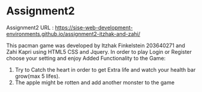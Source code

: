 # Assignment2

Assignment2 URL :  https://sise-web-development-environments.github.io/assignment2-itzhak-and-zahi/

This pacman game was developed by Itzhak Finkelstein 203640271 and Zahi Kapri using HTML5 CSS and Jquery.
In order to play Login or Register choose your setting and enjoy 
Added Functionality to the Game:
1. Try to Catch the heart in order to get Extra life and watch your health bar grow(max 5 lifes).
2. The apple might be rotten and add another monster to the game
